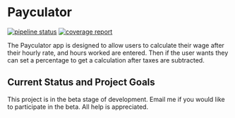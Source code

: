 # Payculator

[![pipeline status](https://gitlab.com/KelCodesStuff/Payculator/badges/master/pipeline.svg)](https://gitlab.com/KelCodesStuff/Payculator/commits/master)
[![coverage report](https://gitlab.com/KelCodesStuff/Payculator/badges/master/coverage.svg)](https://gitlab.com/KelCodesStuff/Payculator/commits/master)

The Payculator app is designed to allow users to calculate their wage after their hourly rate, and hours worked are entered. Then if the user wants they can set a percentage to get a calculation after taxes are subtracted.

## Current Status and Project Goals

This project is in the beta stage of development. Email me if you would like to participate in the beta. All help is appreciated.
